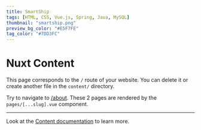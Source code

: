 ```yaml
---
title: SmartShip
tags: [HTML, CSS, Vue.js, Spring, Java, MySQL]
thumbnail: "smartship.png"
preview_bg_color: "#E5F7FE"
tag_color: "#7DD3FC"
---
```


# Nuxt Content

This page corresponds to the `/` route of your website. You can delete it or create another file in the `content/` directory.

Try to navigate to [/about](/about). These 2 pages are rendered by the `pages/[...slug].vue` component.

---

Look at the [Content documentation](https://content.nuxtjs.org/) to learn more.
